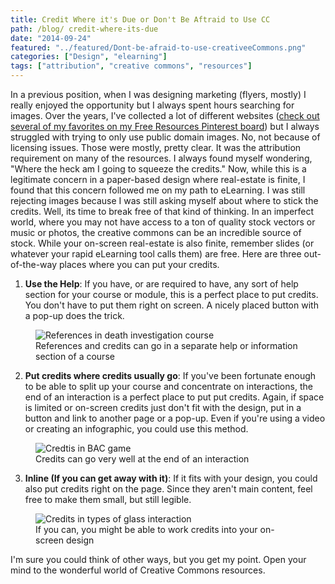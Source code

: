 ```yaml
---
title: Credit Where it's Due or Don't Be Aftraid to Use CC
path: /blog/ credit-where-its-due
date: "2014-09-24"
featured: "../featured/Dont-be-afraid-to-use-creativeeCommons.png"
categories: ["Design", "elearning"]
tags: ["attribution", "creative commons", "resources"]
---
```


In a previous position, when I was designing marketing (flyers, mostly) I really enjoyed the opportunity but I always spent hours searching for images. Over the years, I've collected a lot of different websites ([check out several of my favorites on my Free Resources Pinterest board](http://www.pinterest.com/instbydesign/free-resources/http:// "Free Resources Board on Pinterest")) but I always struggled with trying to only use public domain images. No, not because of licensing issues. Those were mostly, pretty clear. It was the attribution requirement on many of the resources. I always found myself wondering, "Where the heck am I going to squeeze the credits." Now, while this is a legitimate concern in a paper-based design where real-estate is finite, I found that this concern followed me on my path to eLearning. I was still rejecting images because I was still asking myself about where to stick the credits. Well, its time to break free of that kind of thinking. In an imperfect world, where you may not have access to a ton of quality stock vectors or music or photos, the creative commons can be an incredible source of stock. While your on-screen real-estate is also finite, remember slides (or whatever your rapid eLearning tool calls them) are free. Here are three out-of-the-way places where you can put your credits.

1.  **Use the Help**: If you have, or are required to have, any sort of help section for your course or module, this is a perfect place to put credits. You don't have to put them right on screen. A nicely placed button with a pop-up does the trick.

<figure>
  <img
    sizes="(max-width: 810px) 100vw, 810px"
    srcset="http://res.cloudinary.com/dhdaswa6t/image/upload/f_auto,q_60,w_203/v1530396697/blog/FSA114-References.png 203w,
            http://res.cloudinary.com/dhdaswa6t/image/upload/f_auto,q_60,w_405/v1530396697/blog/FSA114-References.png 405w,
            http://res.cloudinary.com/dhdaswa6t/image/upload/f_auto,q_60,w_810/v1530396697/blog/FSA114-References.png 810w,
            http://res.cloudinary.com/dhdaswa6t/image/upload/f_auto,q_60,w_1215/v1530396697/blog/FSA114-References.png 1215w"
    src="http://res.cloudinary.com/dhdaswa6t/image/upload/f_auto,q_60,w_810/v1530396697/blog/FSA114-References.png"
    alt="References in death investigation course" />
  <figcaption>References and credits can go in a separate help or information section of a course</figcaption>
</figure>

2.  **Put credits where credits usually go**: If you've been fortunate enough to be able to split up your course and concentrate on interactions, the end of an interaction is a perfect place to put put credits. Again, if space is limited or on-screen credits just don't fit with the design, put in a button and link to another page or a pop-up. Even if you're using a video or creating an infographic, you could use this method.

<figure>
  <img
    sizes="(max-width: 810px) 100vw, 810px"
    srcset="http://res.cloudinary.com/dhdaswa6t/image/upload/f_auto,q_60,w_203/v1530396697/blog/FIVS123-Credits.png 203w,
            http://res.cloudinary.com/dhdaswa6t/image/upload/f_auto,q_60,w_405/v1530396697/blog/FIVS123-Credits.png 405w,
            http://res.cloudinary.com/dhdaswa6t/image/upload/f_auto,q_60,w_810/v1530396697/blog/FIVS123-Credits.png 810w,
            http://res.cloudinary.com/dhdaswa6t/image/upload/f_auto,q_60,w_1215/v1530396697/blog/FIVS123-Credits.png 1215w"
    src="http://res.cloudinary.com/dhdaswa6t/image/upload/f_auto,q_60,w_810/v1530396697/blog/FIVS123-Credits.png"
    alt="Credtis in BAC game" />
  <figcaption>Credits can go very well at the end of an interaction</figcaption>
</figure>

3.  **Inline (If you can get away with it)**: If it fits with your design, you could also put credits right on the page. Since they aren't main content, feel free to make them small, but still legible.

<figure>
  <img
    sizes="(max-width: 810px) 100vw, 810px"
    srcset="http://res.cloudinary.com/dhdaswa6t/image/upload/f_auto,q_60,w_203/v1530396697/blog/FIVS123-Inline-Credits.png 203w,
            http://res.cloudinary.com/dhdaswa6t/image/upload/f_auto,q_60,w_405/v1530396697/blog/FIVS123-Inline-Credits.png 405w,
            http://res.cloudinary.com/dhdaswa6t/image/upload/f_auto,q_60,w_810/v1530396697/blog/FIVS123-Inline-Credits.png 810w,
            http://res.cloudinary.com/dhdaswa6t/image/upload/f_auto,q_60,w_1215/v1530396697/blog/FIVS123-Inline-Credits.png 1215w"
    src="http://res.cloudinary.com/dhdaswa6t/image/upload/f_auto,q_60,w_810/v1530396697/blog/FIVS123-Inline-Credits.png"
    alt="Credits in types of glass interaction" />
  <figcaption>If you can, you might be able to work credits into your on-screen design</figcaption>
</figure>

I'm sure you could think of other ways, but you get my point. Open your mind to the wonderful world of Creative Commons resources.

